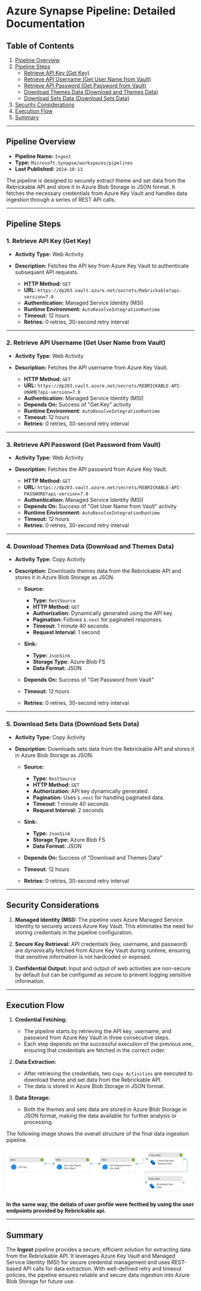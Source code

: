 # Azure Synapse Pipeline: Detailed Documentation

## Table of Contents
1. [Pipeline Overview](#pipeline-overview)
2. [Pipeline Steps](#pipeline-steps)
   - [Retrieve API Key (Get Key)](#1-retrieve-api-key-get-key)
   - [Retrieve API Username (Get User Name from Vault)](#2-retrieve-api-username-get-user-name-from-vault)
   - [Retrieve API Password (Get Password from Vault)](#3-retrieve-api-password-get-password-from-vault)
   - [Download Themes Data (Download and Themes Data)](#4-download-themes-data-download-and-themes-data)
   - [Download Sets Data (Download Sets Data)](#5-download-sets-data-download-sets-data)
3. [Security Considerations](#security-considerations)
4. [Execution Flow](#execution-flow)
5. [Summary](#summary)

---

## Pipeline Overview

- **Pipeline Name:** `Ingest`
- **Type:** `Microsoft.Synapse/workspaces/pipelines`
- **Last Published:** `2024-10-13`

The pipeline is designed to securely extract theme and set data from the Rebrickable API and store it in Azure Blob Storage in JSON format. It fetches the necessary credentials from Azure Key Vault and handles data ingestion through a series of REST API calls.

---

## Pipeline Steps

### 1. Retrieve API Key (Get Key)

- **Activity Type:** Web Activity
- **Description:** Fetches the API key from Azure Key Vault to authenticate subsequent API requests.
  
  - **HTTP Method:** `GET`
  - **URL:** `https://dp203.vault.azure.net/secrets/Rebrickable?api-version=7.0`
  - **Authentication:** Managed Service Identity (MSI)
  - **Runtime Environment:** `AutoResolveIntegrationRuntime`
  - **Timeout:** 12 hours
  - **Retries:** 0 retries, 30-second retry interval

---

### 2. Retrieve API Username (Get User Name from Vault)

- **Activity Type:** Web Activity
- **Description:** Fetches the API username from Azure Key Vault.

  - **HTTP Method:** `GET`
  - **URL:** `https://dp203.vault.azure.net/secrets/REBRICKABLE-API-UNAME?api-version=7.0`
  - **Authentication:** Managed Service Identity (MSI)
  - **Depends On:** Success of "Get Key" activity
  - **Runtime Environment:** `AutoResolveIntegrationRuntime`
  - **Timeout:** 12 hours
  - **Retries:** 0 retries, 30-second retry interval

---

### 3. Retrieve API Password (Get Password from Vault)

- **Activity Type:** Web Activity
- **Description:** Fetches the API password from Azure Key Vault.

  - **HTTP Method:** `GET`
  - **URL:** `https://dp203.vault.azure.net/secrets/REBRICKABLE-API-PASSWORD?api-version=7.0`
  - **Authentication:** Managed Service Identity (MSI)
  - **Depends On:** Success of "Get User Name from Vault" activity
  - **Runtime Environment:** `AutoResolveIntegrationRuntime`
  - **Timeout:** 12 hours
  - **Retries:** 0 retries, 30-second retry interval

---

### 4. Download Themes Data (Download and Themes Data)

- **Activity Type:** Copy Activity
- **Description:** Downloads themes data from the Rebrickable API and stores it in Azure Blob Storage as JSON.

  - **Source:**
    - **Type:** `RestSource`
    - **HTTP Method:** `GET`
    - **Authorization:** Dynamically generated using the API key.
    - **Pagination:** Follows `$.next` for paginated responses.
    - **Timeout:** 1 minute 40 seconds
    - **Request Interval:** 1 second
  
  - **Sink:**
    - **Type:** `JsonSink`
    - **Storage Type:** Azure Blob FS
    - **Data Format:** JSON

  - **Depends On:** Success of "Get Password from Vault"
  - **Timeout:** 12 hours
  - **Retries:** 0 retries, 30-second retry interval

---

### 5. Download Sets Data (Download Sets Data)

- **Activity Type:** Copy Activity
- **Description:** Downloads sets data from the Rebrickable API and stores it in Azure Blob Storage as JSON.

  - **Source:**
    - **Type:** `RestSource`
    - **HTTP Method:** `GET`
    - **Authorization:** API key dynamically generated.
    - **Pagination:** Uses `$.next` for handling paginated data.
    - **Timeout:** 1 minute 40 seconds
    - **Request Interval:** 2 seconds
  
  - **Sink:**
    - **Type:** `JsonSink`
    - **Storage Type:** Azure Blob FS
    - **Data Format:** JSON

  - **Depends On:** Success of "Download and Themes Data"
  - **Timeout:** 12 hours
  - **Retries:** 0 retries, 30-second retry interval

---

## Security Considerations

1. **Managed Identity (MSI):** The pipeline uses Azure Managed Service Identity to securely access Azure Key Vault. This eliminates the need for storing credentials in the pipeline configuration.
   
2. **Secure Key Retrieval:** API credentials (key, username, and password) are dynamically fetched from Azure Key Vault during runtime, ensuring that sensitive information is not hardcoded or exposed.

3. **Confidential Output:** Input and output of web activities are non-secure by default but can be configured as secure to prevent logging sensitive information.

---

## Execution Flow

1. **Credential Fetching:** 
   - The pipeline starts by retrieving the API key, username, and password from Azure Key Vault in three consecutive steps.
   - Each step depends on the successful execution of the previous one, ensuring that credentials are fetched in the correct order.

2. **Data Extraction:**
   - After retrieving the credentials, two `Copy Activities` are executed to download theme and set data from the Rebrickable API.
   - The data is stored in Azure Blob Storage in JSON format.

3. **Data Storage:**
   - Both the themes and sets data are stored in Azure Blob Storage in JSON format, making the data available for further analysis or processing.

The following image shows the overall structure of the final data ingestion pipeline. <br>

   ![Pipeline](images/synapse.png)

**In the same way, the detials of user profile were fecthed by using the user endpoints provided by Rebrickable api.**

---

## Summary

The **Ingest** pipeline provides a secure, efficient solution for extracting data from the Rebrickable API. It leverages Azure Key Vault and Managed Service Identity (MSI) for secure credential management and uses REST-based API calls for data extraction. With well-defined retry and timeout policies, the pipeline ensures reliable and secure data ingestion into Azure Blob Storage for future use.
